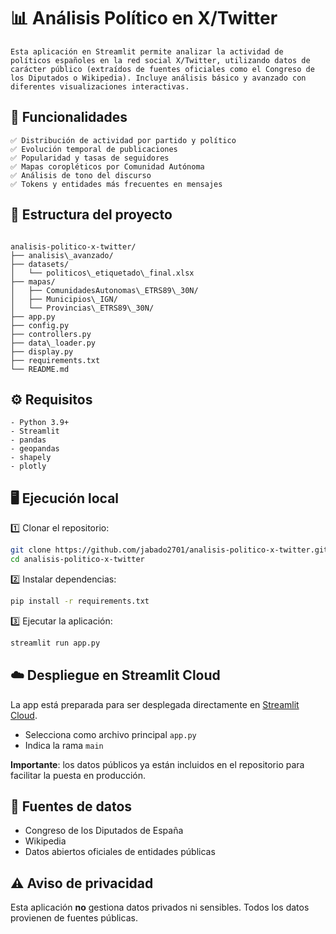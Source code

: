 
# 📊 Análisis Político en X/Twitter
```
Esta aplicación en Streamlit permite analizar la actividad de políticos españoles en la red social X/Twitter, utilizando datos de carácter público (extraídos de fuentes oficiales como el Congreso de los Diputados o Wikipedia). Incluye análisis básico y avanzado con diferentes visualizaciones interactivas.
````
## 🚀 Funcionalidades
````
✅ Distribución de actividad por partido y político  
✅ Evolución temporal de publicaciones  
✅ Popularidad y tasas de seguidores  
✅ Mapas coropléticos por Comunidad Autónoma  
✅ Análisis de tono del discurso  
✅ Tokens y entidades más frecuentes en mensajes  
````
## 📁 Estructura del proyecto
````

analisis-politico-x-twitter/
├── analisis\_avanzado/
├── datasets/
│   └── politicos\_etiquetado\_final.xlsx
├── mapas/
│   ├── ComunidadesAutonomas\_ETRS89\_30N/
│   ├── Municipios\_IGN/
│   └── Provincias\_ETRS89\_30N/
├── app.py
├── config.py
├── controllers.py
├── data\_loader.py
├── display.py
├── requirements.txt
└── README.md
````
## ⚙️ Requisitos
````
- Python 3.9+  
- Streamlit  
- pandas  
- geopandas  
- shapely  
- plotly
````

## 🖥️ Ejecución local

1️⃣ Clonar el repositorio:  

```bash
git clone https://github.com/jabado2701/analisis-politico-x-twitter.git
cd analisis-politico-x-twitter
````

2️⃣ Instalar dependencias:

```bash
pip install -r requirements.txt
```

3️⃣ Ejecutar la aplicación:

```bash
streamlit run app.py
```

## ☁️ Despliegue en Streamlit Cloud

La app está preparada para ser desplegada directamente en [Streamlit Cloud](https://streamlit.io/cloud).

* Selecciona como archivo principal `app.py`
* Indica la rama `main`

**Importante**: los datos públicos ya están incluidos en el repositorio para facilitar la puesta en producción.

## 📄 Fuentes de datos

* Congreso de los Diputados de España
* Wikipedia
* Datos abiertos oficiales de entidades públicas

## ⚠️ Aviso de privacidad

Esta aplicación **no** gestiona datos privados ni sensibles. Todos los datos provienen de fuentes públicas.

